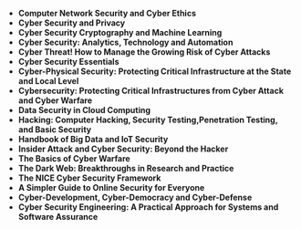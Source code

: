  

<ul>
  
 <li><b><a target="_blank" href="https://github.com/7iendat/Books-Cyber-Security/blob/master/cys(1).pdf" style="text-decoration:none;">Computer Network Security and Cyber Ethics</a></b></li>
  
<li><b><a target="_blank" href="https://github.com/7iendat/Cyber-Security-Books/blob/master/cys(2).pdf" style="text-decoration:none;">Cyber Security and Privacy</a></b></li>

<li><b><a target="_blank" href="https://github.com/7iendat/Cyber-Security-Books/blob/master/cys(3).pdf" style="text-decoration:none;">Cyber Security Cryptography and Machine Learning</a></b></li>                         
  <li><b><a target="_blank" href="https://github.com/7iendat/Cyber-Security-Books/blob/master/cys(4).pdf" style="text-decoration:none;">Cyber Security: Analytics, Technology and Automation</a></b></li>
  
   <li><b><a target="_blank" href="https://github.com/7iendat/Cyber-Security-Books/blob/master/cys(5).pdf" style="text-decoration:none;">Cyber Threat! How to Manage the Growing Risk of Cyber Attacks</a></b></li>  
   
 <li><b><a target="_blank" href="https://github.com/7iendat/Cyber-Security-Books/blob/master/cys(6).pdf" style="text-decoration:none;">Cyber Security Essentials</a></b></li>
  
<li><b><a target="_blank" href="https://github.com/7iendat/Cyber-Security-Books/blob/master/cys(7).pdf" style="text-decoration:none;">Cyber-Physical Security: Protecting Critical Infrastructure at the State and Local Level</a></b></li>

<li><b><a target="_blank" href="https://github.com/7iendat/Cyber-Security-Books/blob/master/cys(8).pdf" style="text-decoration:none;">Cybersecurity: Protecting Critical Infrastructures from Cyber Attack and Cyber Warfare</a></b></li>                         
  <li><b><a target="_blank" href="https://github.com/7iendat/Cyber-Security-Books/blob/master/cys(9).pdf" style="text-decoration:none;">Data Security in Cloud Computing</a></b></li>
  
   <li><b><a target="_blank" href="https://github.com/7iendat/Cyber-Security-Books/blob/master/cys(10).pdf" style="text-decoration:none;">Hacking: Computer Hacking, Security Testing,Penetration Testing, and Basic Security</a></b></li>     
   
<li><b><a target="_blank" href="https://github.com/7iendat/Cyber-Security-Books/blob/master/cys(11).pdf" style="text-decoration:none;">Handbook of Big Data and IoT Security</a></b></li>

<li><b><a target="_blank" href="https://github.com/7iendat/Cyber-Security-Books/blob/master/cys(12).pdf" style="text-decoration:none;">Insider Attack and Cyber Security: Beyond the Hacker</a></b></li>                         
  <li><b><a target="_blank" href="https://github.com/7iendat/Cyber-Security-Books/blob/master/cys(13).pdf" style="text-decoration:none;">The Basics of Cyber Warfare</a></b></li>
  
   <li><b><a target="_blank" href="https://github.com/7iendat/Cyber-Security-Books/blob/master/cys(14).pdf" style="text-decoration:none;">The Dark Web: Breakthroughs in Research and Practice</a></b></li>     
      
 <li><b><a target="_blank" href="https://github.com/7iendat/Cyber-Security-Books/blob/master/cys(15).pdf" style="text-decoration:none;">The NICE Cyber Security Framework</a></b></li>                         
  <li><b><a target="_blank" href="https://github.com/7iendat/Cyber-Security-Books/blob/master/cys(16).pdf" style="text-decoration:none;">A Simpler Guide to Online Security for Everyone</a></b></li>
  
  <li><b><a target="_blank" href="https://github.com/7iendat/Cyber-Security-Books/blob/master/cys(17).pdf" style="text-decoration:none;">Cyber-Development, Cyber-Democracy and Cyber-Defense</a></b></li>                         
  <li><b><a target="_blank" href="https://github.com/7iendat/Cyber-Security-Books/blob/master/cys(18).pdf" style="text-decoration:none;">Cyber Security Engineering: A Practical Approach for Systems and Software Assurance</a></b></li>   
   
   
   
   
   
     
 </ul>
